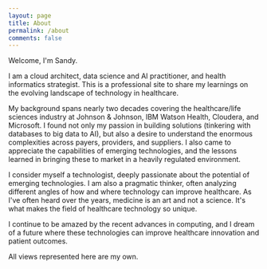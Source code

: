 ```yaml
---
layout: page
title: About
permalink: /about
comments: false
---
```


<div class="row justify-content-between">
<div class="col-md-8 pr-5">

<p>Welcome, I'm Sandy.</p>
  
<p>I am a cloud architect, data science and AI practitioner, and health informatics strategist.  This is a professional site to share my learnings on the evolving landscape of technology in healthcare.</p>

<p>My background spans nearly two decades covering the healthcare/life sciences industry at Johnson & Johnson, IBM Watson Health, Cloudera, and Microsoft.  I found not only my passion in building solutions (tinkering with databases to big data to AI), but also a desire to understand the enormous complexities across payers, providers, and suppliers.  I also came to appreciate the capabilities of emerging technologies, and the lessons learned in bringing these to market in a heavily regulated environment.</p>

<p>I consider myself a technologist, deeply passionate about the potential of emerging technologies.  I am also a pragmatic thinker, often analyzing different angles of how and where technology can improve healthcare.  As I've often heard over the years, medicine is an art and not a science.  It's what makes the field of healthcare technology so unique.</p> 

<p>I continue to be amazed by the recent advances in computing, and I dream of a future where these technologies can improve healthcare innovation and patient outcomes.</p> 

<p>All views represented here are my own.</p>

<br />

<!-- {% include contact.html %} -->

</div>

<div class="col-md-4">

<div class="sticky-top sticky-top-80">

<!--
<h5>Buy me a coffee</h5>

<p>Thank you for your support! Your donation helps me to maintain and improve <a target="_blank" href="https://github.com/wowthemesnet/mediumish-theme-jekyll">Mediumish <i class="fab fa-github"></i></a>.</p>

<a target="_blank" href="https://www.wowthemes.net/donate/" class="btn btn-danger">Buy me a coffee</a> <a target="_blank" href="https://bootstrapstarter.com/bootstrap-templates/template-mediumish-bootstrap-jekyll/" class="btn btn-warning">Documentation</a>
-->
</div>
</div>
</div>
